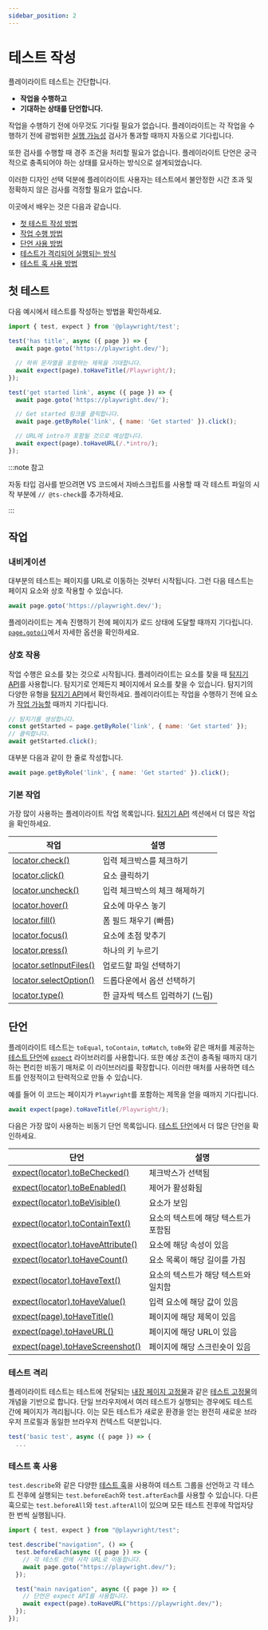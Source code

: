```yaml
---
sidebar_position: 2
---
```


# 테스트 작성

플레이라이트 테스트는 간단합니다.

- **작업을 수행하고**
- **기대하는 상태를 단언합니다.**

작업을 수행하기 전에 아무것도 기다릴 필요가 없습니다. 플레이라이트는 각 작업을 수행하기 전에 광범위한 [실행 가능성](https://playwright.dev/docs/actionability) 검사가 통과할 때까지 자동으로 기다립니다.

또한 검사를 수행할 때 경주 조건을 처리할 필요가 없습니다. 플레이라이트 단언은 궁극적으로 충족되어야 하는 상태를 묘사하는 방식으로 설계되었습니다.

이러한 디자인 선택 덕분에 플레이라이트 사용자는 테스트에서 불안정한 시간 초과 및 정확하지 않은 검사를 걱정할 필요가 없습니다.

이곳에서 배우는 것은 다음과 같습니다.

- [첫 테스트 작성 방법](#첫-테스트)
- [작업 수행 방법](#작업)
- [단언 사용 방법](#단언)
- [테스트가 격리되어 실행되는 방식](#테스트-격리)
- [테스트 훅 사용 방법](#테스트-훅-사용)

## 첫 테스트

다음 예시에서 테스트를 작성하는 방법을 확인하세요.

```js
import { test, expect } from '@playwright/test';

test('has title', async ({ page }) => {
  await page.goto('https://playwright.dev/');

  // 하위 문자열을 포함하는 제목을 기대합니다.
  await expect(page).toHaveTitle(/Playwright/);
});

test('get started link', async ({ page }) => {
  await page.goto('https://playwright.dev/');

  // Get started 링크를 클릭합니다.
  await page.getByRole('link', { name: 'Get started' }).click();

  // URL에 intro가 포함될 것으로 예상합니다.
  await expect(page).toHaveURL(/.*intro/);
});
```

:::note 참고

자동 타입 검사를 받으려면 VS 코드에서 자바스크립트를 사용할 때 각 테스트 파일의 시작 부분에 `// @ts-check`를 추가하세요.

:::

## 작업

### 내비게이션

대부분의 테스트는 페이지를 URL로 이동하는 것부터 시작됩니다. 그런 다음 테스트는 페이지 요소와 상호 작용할 수 있습니다.

```js
await page.goto('https://playwright.dev/');
```

플레이라이트는 계속 진행하기 전에 페이지가 로드 상태에 도달할 때까지 기다립니다. [`page.goto()`](https://playwright.dev/docs/api/class-page#page-goto)에서 자세한 옵션을 확인하세요.

### 상호 작용

작업 수행은 요소를 찾는 것으로 시작됩니다. 플레이라이트는 요소를 찾을 때 [탐지기 API](https://playwright.dev/docs/locators)를 사용합니다. 탐지기로 언제든지 페이지에서 요소를 찾을 수 있습니다. 탐지기의 다양한 유형을 [탐지기 API](https://playwright.dev/docs/locators)에서 확인하세요. 플레이라이트는 작업을 수행하기 전에 요소가 [작업 가능할](https://playwright.dev/docs/actionability) 때까지 기다립니다.

```js
// 탐지기를 생성합니다.
const getStarted = page.getByRole('link', { name: 'Get started' });
// 클릭합니다.
await getStarted.click();
```

대부분 다음과 같이 한 줄로 작성합니다.

```js
await page.getByRole('link', { name: 'Get started' }).click();
```

### 기본 작업

가장 많이 사용하는 플레이라이트 작업 목록입니다. [탐지기 API](https://playwright.dev/docs/api/class-locator) 섹션에서 더 많은 작업을 확인하세요.

| 작업 | 설명 |
| ------------------------------------------------------------ | --------------------------------------- |
| [locator.check()](https://playwright.dev/docs/api/class-locator#locator-check) | 입력 체크박스를 체크하기 |
| [locator.click()](https://playwright.dev/docs/api/class-locator#locator-click) | 요소 클릭하기 |
| [locator.uncheck()](https://playwright.dev/docs/api/class-locator#locator-uncheck) | 입력 체크박스의 체크 해제하기 |
| [locator.hover()](https://playwright.dev/docs/api/class-locator#locator-hover) | 요소에 마우스 놓기 |
| [locator.fill()](https://playwright.dev/docs/api/class-locator#locator-fill) | 폼 필드 채우기 (빠름) |
| [locator.focus()](https://playwright.dev/docs/api/class-locator#locator-focus) | 요소에 초점 맞추기 |
| [locator.press()](https://playwright.dev/docs/api/class-locator#locator-press) | 하나의 키 누르기 |
| [locator.setInputFiles()](https://playwright.dev/docs/api/class-locator#locator-set-input-files) | 업로드할 파일 선택하기 |
| [locator.selectOption()](https://playwright.dev/docs/api/class-locator#locator-select-option) | 드롭다운에서 옵션 선택하기 |
| [locator.type()](https://playwright.dev/docs/api/class-locator#locator-type) | 한 글자씩 텍스트 입력하기 (느림) |

## 단언

플레이라이트 테스트는 `toEqual`, `toContain`, `toMatch`, `toBe`와 같은 매처를 제공하는 [테스트 단언](https://playwright.dev/docs/test-assertions)에 [`expect`](https://jestjs.io/docs/expect) 라이브러리를 사용합니다. 또한 예상 조건이 충족될 때까지 대기하는 편리한 비동기 매처로 이 라이브러리를 확장합니다. 이러한 매처를 사용하면 테스트를 안정적이고 탄력적으로 만들 수 있습니다.

예를 들어 이 코드는 페이지가 `Playwright`를 포함하는 제목을 얻을 때까지 기다립니다.

```js
await expect(page).toHaveTitle(/Playwright/);
```

다음은 가장 많이 사용하는 비동기 단언 목록입니다. [테스트 단언](https://playwright.dev/docs/test-assertions)에서 더 많은 단언을 확인하세요.

| 단언 | 설명 |
| ------------------------------------------------------------ | --------------------------------- |
| [expect(locator).toBeChecked()](https://playwright.dev/docs/api/class-locatorassertions#locator-assertions-to-be-checked) | 체크박스가 선택됨 |
| [expect(locator).toBeEnabled()](https://playwright.dev/docs/api/class-locatorassertions#locator-assertions-to-be-enabled) | 제어가 활성화됨 |
| [expect(locator).toBeVisible()](https://playwright.dev/docs/api/class-locatorassertions#locator-assertions-to-be-visible) | 요소가 보임 |
| [expect(locator).toContainText()](https://playwright.dev/docs/api/class-locatorassertions#locator-assertions-to-contain-text) | 요소의 텍스트에 해당 텍스트가 포함됨 |
| [expect(locator).toHaveAttribute()](https://playwright.dev/docs/api/class-locatorassertions#locator-assertions-to-have-attribute) | 요소에 해당 속성이 있음 |
| [expect(locator).toHaveCount()](https://playwright.dev/docs/api/class-locatorassertions#locator-assertions-to-have-count) | 요소 목록이 해당 길이를 가짐 |
| [expect(locator).toHaveText()](https://playwright.dev/docs/api/class-locatorassertions#locator-assertions-to-have-text) | 요소의 텍스트가 해당 텍스트와 일치함 |
| [expect(locator).toHaveValue()](https://playwright.dev/docs/api/class-locatorassertions#locator-assertions-to-have-value) | 입력 요소에 해당 값이 있음 |
| [expect(page).toHaveTitle()](https://playwright.dev/docs/api/class-pageassertions#page-assertions-to-have-title) | 페이지에 해당 제목이 있음 |
| [expect(page).toHaveURL()](https://playwright.dev/docs/api/class-pageassertions#page-assertions-to-have-url) | 페이지에 해당 URL이 있음 |
| [expect(page).toHaveScreenshot()](https://playwright.dev/docs/api/class-pageassertions#page-assertions-to-have-screenshot-1) | 페이지에 해당 스크린숏이 있음 |

### 테스트 격리

플레이라이트 테스트는 테스트에 전달되는 [내장 페이지 고정물](https://playwright.dev/docs/test-fixtures#built-in-fixtures)과 같은 [테스트 고정물](https://playwright.dev/docs/test-fixtures)의 개념을 기반으로 합니다. 단일 브라우저에서 여러 테스트가 실행되는 경우에도 테스트 간에 페이지가 격리됩니다. 이는 모든 테스트가 새로운 환경을 얻는 완전히 새로운 브라우저 프로필과 동일한 브라우저 컨텍스트 덕분입니다.

```js
test('basic test', async ({ page }) => {
  ...
```

### 테스트 훅 사용

`test.describe`와 같은 다양한 [테스트 훅](https://playwright.dev/docs/api/class-test)을 사용하여 테스트 그룹을 선언하고 각 테스트 전후에 실행되는 `test.beforeEach`와 `test.afterEach`를 사용할 수 있습니다. 다른 훅으로는 `test.beforeAll`와 `test.afterAll`이 있으며 모든 테스트 전후에 작업자당 한 번씩 실행됩니다.

```js
import { test, expect } from "@playwright/test";

test.describe("navigation", () => {
  test.beforeEach(async ({ page }) => {
    // 각 테스트 전에 시작 URL로 이동합니다.
    await page.goto("https://playwright.dev/");
  });

  test("main navigation", async ({ page }) => {
    // 단언은 expect API를 사용합니다.
    await expect(page).toHaveURL("https://playwright.dev/");
  });
});
```
